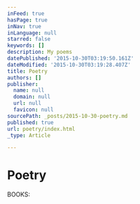 ```yaml
---
inFeed: true
hasPage: true
inNav: true
inLanguage: null
starred: false
keywords: []
description: My poems
datePublished: '2015-10-30T03:19:50.161Z'
dateModified: '2015-10-30T03:19:28.407Z'
title: Poetry
authors: []
publisher:
  name: null
  domain: null
  url: null
  favicon: null
sourcePath: _posts/2015-10-30-poetry.md
published: true
url: poetry/index.html
_type: Article

---
```

# Poetry

BOOKS: